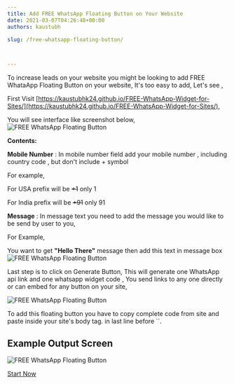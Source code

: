 ```yaml
---
title: Add FREE WhatsApp Floating Button on Your Website
date: 2021-03-07T04:26:48+00:00
authors: kaustubh

slug: /free-whatsapp-floating-button/



---
```

To increase leads on your website you might be looking to add FREE WhataApp Floating Button on your website, It's too easy to add, Let's see ,

First Visit [https://kaustubhk24.github.io/FREE-WhatsApp-Widget-for-Sites/](https://kaustubhk24.github.io/FREE-WhatsApp-Widget-for-Sites/),

You will see interface like screenshot below,
![FREE WhatsApp Floating Button](https://kaustubhk24.netlify.app/imgs/wp-content/uploads/2021/03/image-8-1024x460.png) 

**Contents:**

**Mobile Number** : In mobile number field add your mobile number , including country code , but don't include + symbol

For example,

For USA prefix will be ~~+1~~ only 1

For India prefix will be ~~+91~~ only 91

**Message** : In message text you need to add the message you would like to be send by user to you,

For Example,

You want to get **"Hello There"** message then add this text in message box 
![FREE WhatsApp Floating Button](https://kaustubhk24.netlify.app/imgs/wp-content/uploads/2021/03/image-9-1024x328.png) 

Last step is to click on Generate Button, This will generate one WhatsApp api link and one whatsapp widget code , You send links to any one directly or can embed for any button on your site, 

![FREE WhatsApp Floating Button](https://kaustubhk24.netlify.app/imgs/wp-content/uploads/2021/03/image-10-edited.png) 

To add this floating button you have to copy complete code from site and paste inside your site's body tag. in last line before ``.

## Example Output Screen
![FREE WhatsApp Floating Button](https://kaustubhk24.netlify.app/imgs/wp-content/uploads/2021/03/image-11-1024x539.png) 

[Start Now](https://kaustubhk24.github.io/FREE-WhatsApp-Widget-for-Sites/)




